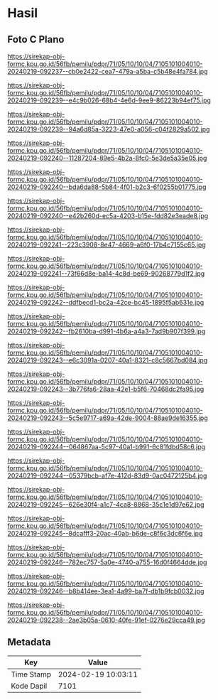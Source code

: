# Hasil

## Foto C Plano

https://sirekap-obj-formc.kpu.go.id/56fb/pemilu/pdpr/71/05/10/10/04/7105101004010-20240219-092237--cb0e2422-cea7-479a-a5ba-c5b48e4fa784.jpg

https://sirekap-obj-formc.kpu.go.id/56fb/pemilu/pdpr/71/05/10/10/04/7105101004010-20240219-092239--e4c9b026-68b4-4e6d-9ee9-86223b94ef75.jpg

https://sirekap-obj-formc.kpu.go.id/56fb/pemilu/pdpr/71/05/10/10/04/7105101004010-20240219-092239--94a6d85a-3223-47e0-a056-c04f2829a502.jpg

https://sirekap-obj-formc.kpu.go.id/56fb/pemilu/pdpr/71/05/10/10/04/7105101004010-20240219-092240--11287204-89e5-4b2a-8fc0-5e3de5a35e05.jpg

https://sirekap-obj-formc.kpu.go.id/56fb/pemilu/pdpr/71/05/10/10/04/7105101004010-20240219-092240--bda6da88-5b84-4f01-b2c3-6f0255b01775.jpg

https://sirekap-obj-formc.kpu.go.id/56fb/pemilu/pdpr/71/05/10/10/04/7105101004010-20240219-092240--e42b260d-ec5a-4203-b15e-fdd82e3eade8.jpg

https://sirekap-obj-formc.kpu.go.id/56fb/pemilu/pdpr/71/05/10/10/04/7105101004010-20240219-092241--223c3908-8e47-4669-a6f0-17b4c7155c65.jpg

https://sirekap-obj-formc.kpu.go.id/56fb/pemilu/pdpr/71/05/10/10/04/7105101004010-20240219-092241--73f66d8e-ba14-4c8d-be69-90268779d1f2.jpg

https://sirekap-obj-formc.kpu.go.id/56fb/pemilu/pdpr/71/05/10/10/04/7105101004010-20240219-092242--ddfbecd1-bc2a-42ce-bc45-1895f5ab631e.jpg

https://sirekap-obj-formc.kpu.go.id/56fb/pemilu/pdpr/71/05/10/10/04/7105101004010-20240219-092242--fb2610ba-d991-4b6a-a4a3-7ad9b907f399.jpg

https://sirekap-obj-formc.kpu.go.id/56fb/pemilu/pdpr/71/05/10/10/04/7105101004010-20240219-092243--e6c3091a-0207-40a1-8321-c8c5667bd084.jpg

https://sirekap-obj-formc.kpu.go.id/56fb/pemilu/pdpr/71/05/10/10/04/7105101004010-20240219-092243--3b776fa6-28aa-42e1-b5f6-70468dc2fa95.jpg

https://sirekap-obj-formc.kpu.go.id/56fb/pemilu/pdpr/71/05/10/10/04/7105101004010-20240219-092243--5c5e9717-a69a-42de-9004-88ae9de16355.jpg

https://sirekap-obj-formc.kpu.go.id/56fb/pemilu/pdpr/71/05/10/10/04/7105101004010-20240219-092244--064867aa-5c97-40a1-b991-6c81fdbd58c6.jpg

https://sirekap-obj-formc.kpu.go.id/56fb/pemilu/pdpr/71/05/10/10/04/7105101004010-20240219-092244--05379bcb-af7e-412d-83d9-0ac0472125b4.jpg

https://sirekap-obj-formc.kpu.go.id/56fb/pemilu/pdpr/71/05/10/10/04/7105101004010-20240219-092245--626e30f4-a1c7-4ca8-8868-35c1e1d97e62.jpg

https://sirekap-obj-formc.kpu.go.id/56fb/pemilu/pdpr/71/05/10/10/04/7105101004010-20240219-092245--8dcafff3-20ac-40ab-b6de-c8f6c3dc6f6e.jpg

https://sirekap-obj-formc.kpu.go.id/56fb/pemilu/pdpr/71/05/10/10/04/7105101004010-20240219-092246--782ec757-5a0e-4740-a755-16d0f4664dde.jpg

https://sirekap-obj-formc.kpu.go.id/56fb/pemilu/pdpr/71/05/10/10/04/7105101004010-20240219-092246--b8b414ee-3ea1-4a99-ba7f-db1b9fcb0032.jpg

https://sirekap-obj-formc.kpu.go.id/56fb/pemilu/pdpr/71/05/10/10/04/7105101004010-20240219-092238--2ae3b05a-0610-40fe-91ef-0276e29cca49.jpg


## Metadata

| Key        | Value               |
| ---------- | ------------------- |
| Time Stamp | 2024-02-19 10:03:11 |
| Kode Dapil | 7101                |



